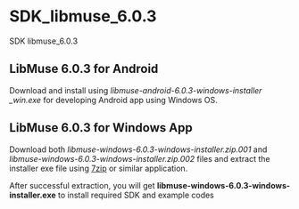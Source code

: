 # SDK_libmuse_6.0.3
SDK libmuse_6.0.3

## LibMuse 6.0.3 for Android 
Download and install using *libmuse-android-6.0.3-windows-installer _win.exe* for developing Android app using Windows OS.

## LibMuse 6.0.3 for Windows App
Download both *libmuse-windows-6.0.3-windows-installer.zip.001* and *libmuse-windows-6.0.3-windows-installer.zip.002* files and extract the installer exe file using [7zip](https://www.7-zip.org/) or similar application. 

After successful extraction, you will get **libmuse-windows-6.0.3-windows-installer.exe** to install required SDK and example codes
